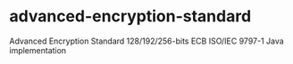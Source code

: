 # advanced-encryption-standard
Advanced Encryption Standard 128/192/256-bits ECB ISO/IEC 9797-1 Java implementation
